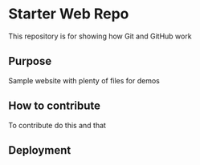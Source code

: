 # Starter Web Repo

This repository is for showing how Git and GitHub work

## Purpose

Sample website with plenty of files for demos

## How to contribute

To contribute do this and that

## Deployment
